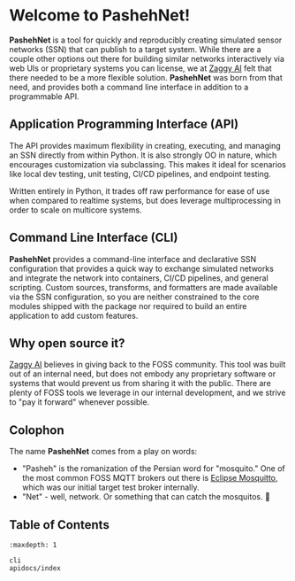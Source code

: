# Welcome to PashehNet!

**PashehNet** is a tool for quickly and reproducibly creating simulated sensor 
networks (SSN) that can publish to a target system.  While there are a couple 
other options out there for building similar networks interactively via web 
UIs or proprietary systems you can license, we at [Zaggy AI](https://zaggy.ai/) 
felt that there needed to be a more flexible solution.  **PashehNet** was born 
from that need, and provides both a command line interface in addition to a 
programmable API.

## Application Programming Interface (API)

The API provides maximum flexibility in creating, executing, and managing an 
SSN directly from within Python.  It is also strongly OO in nature, which 
encourages customization via subclassing.  This makes it ideal for scenarios 
like local dev testing, unit testing, CI/CD pipelines, and endpoint testing.  

Written entirely in Python, it trades off raw performance for ease of use when 
compared to realtime systems,  but does leverage multiprocessing in order to 
scale on multicore systems.

## Command Line Interface (CLI)

**PashehNet** provides a command-line interface and declarative SSN 
configuration that provides a quick way to exchange simulated networks and 
integrate the network into containers, CI/CD pipelines, and general scripting. 
Custom sources, transforms, and formatters are made available via the SSN 
configuration, so you are neither constrained to the core modules shipped with 
the package nor required to build an entire application to add custom features.

## Why open source it?

[Zaggy AI](https://zaggy.ai/) believes in giving back to the FOSS community. 
This tool was built out of an internal need, but does not embody any proprietary 
software or systems that would prevent us from sharing it with the public.  There are plenty of FOSS tools we leverage in our internal development, and we 
strive to "pay it forward" whenever possible.

## Colophon

The name **PashehNet** comes from a play on words:

- "Pasheh" is the romanization of the Persian word for "mosquito."  One of the most common FOSS MQTT brokers out there is [Eclipse Mosquitto](https://mosquitto.org/), which was our initial target test broker internally.
- "Net" - well, network.  Or something that can catch the mosquitos. 🙂

## Table of Contents

```{toctree}
:maxdepth: 1

cli
apidocs/index
```
